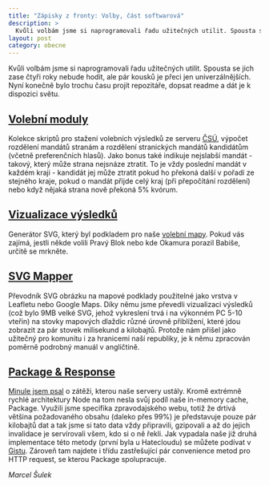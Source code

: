 ```yaml
---
title: "Zápisky z fronty: Volby, část softwarová"
description: >
  Kvůli volbám jsme si naprogramovali řadu užitečných utilit. Spousta se jich zase čtyři roky nebude hodit, ale pár kousků je přeci jen univerzálnějších. Nyní konečně bylo trochu času projít repozitáře, dopsat readme a dát je k dispozici světu.
layout: post
category: obecne
---
```


Kvůli volbám jsme si naprogramovali řadu užitečných utilit. Spousta se jich zase čtyři roky nebude hodit, ale pár kousků je přeci jen univerzálnějších. Nyní konečně bylo trochu času projít repozitáře, dopsat readme a dát je k dispozici světu.

## [Volební moduly](https://github.com/economia/volebni-moduly)

Kolekce skriptů pro stažení volebních výsledků ze serveru [ČSÚ](http://volby.cz/opendata/opendata.htm), výpočet rozdělení mandátů stranám a rozdělení stranických mandátů kandidátům (včetně preferenčních hlasů). Jako bonus také indikuje nejslabší mandát - takový, který může strana nejsnáze ztratit. To je vždy poslední mandát v každém kraji - kandidát jej může ztratit pokud ho překoná další v pořadí ze stejného kraje, pokud o mandát přijde celý kraj (při přepočítání rozdělení) nebo když nějaká strana nově překoná 5% kvórum.

## [Vizualizace výsledků](https://github.com/economia/volby-2013)

Generátor SVG, který byl podkladem pro naše [volební mapy](http://data.blog.ihned.cz/c1-61086960-jak-se-zmenila-politicka-mapa-republiky-vysledky-snemovnich-voleb-v-kazde-obci-od-roku-1996-do-vcerejska). Pokud vás zajímá, jestli někde volili Pravý Blok nebo kde Okamura porazil Babiše, určitě se mrkněte.

## [SVG Mapper](https://github.com/economia/svg-mapper)

Převodník SVG obrázku na mapové podklady použitelné jako vrstva v Leafletu nebo Google Maps. Díky němu jsme převedli vizualizaci výsledků (což bylo 9MB velké SVG, jehož vykreslení trvá i na výkonném PC 5-10 vteřin) na stovky mapových dlaždic různé úrovně přiblížení, které jdou zobrazit za pár stovek milisekund a kilobajtů. Protože nám přišel jako užitečný pro komunitu i za hranicemi naší republiky, je k němu zpracován poměrně podrobný manuál v angličtině.

## [Package & Response](https://gist.github.com/veproza/7433985)

[Minule jsem psal](zapisky-z-fronty) o zátěži, kterou naše servery ustály. Kromě extrémně rychlé architektury Node na tom nesla svůj podíl naše in-memory cache, Package. Využili jsme specifika zpravodajského webu, totiž že drtivá většina požadovaného obsahu (daleko přes 99%) je představuje pouze pár kilobajtů dat a tak jsme si tato data vždy připravili, gzipovali a až do jejich invalidace je servírovali všem, kdo si o ně řekli. Jak vypadala naše již druhá implementace této metody (první byla u Hatecloudu) se můžete podívat v [Gistu](https://gist.github.com/veproza/7433985). Zároveň tam najdete i třídu zastřešující pár convenience metod pro HTTP request, se kterou Package spolupracuje.

*Marcel Šulek*
